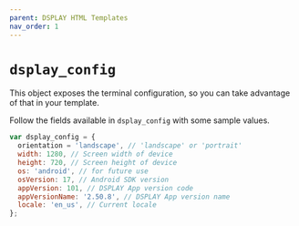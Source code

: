```yaml
---
parent: DSPLAY HTML Templates
nav_order: 1
---
```

# `dsplay_config`

This object exposes the terminal configuration, so you can take advantage of that in your template.

Follow the fields available in `dsplay_config` with some sample values.

```js
var dsplay_config = {
  orientation = 'landscape', // 'landscape' or 'portrait'
  width: 1280, // Screen width of device
  height: 720, // Screen height of device
  os: 'android', // for future use
  osVersion: 17, // Android SDK version
  appVersion: 101, // DSPLAY App version code
  appVersionName: '2.50.8', // DSPLAY App version name
  locale: 'en_us', // Current locale
};
```